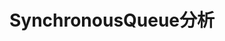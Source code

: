 ---
title: SynchronousQueue分析
mathjax: true
data: 2021-04-10 16:47:08
updated:
tags:
- concurrent collections
categories:
- java基础
---